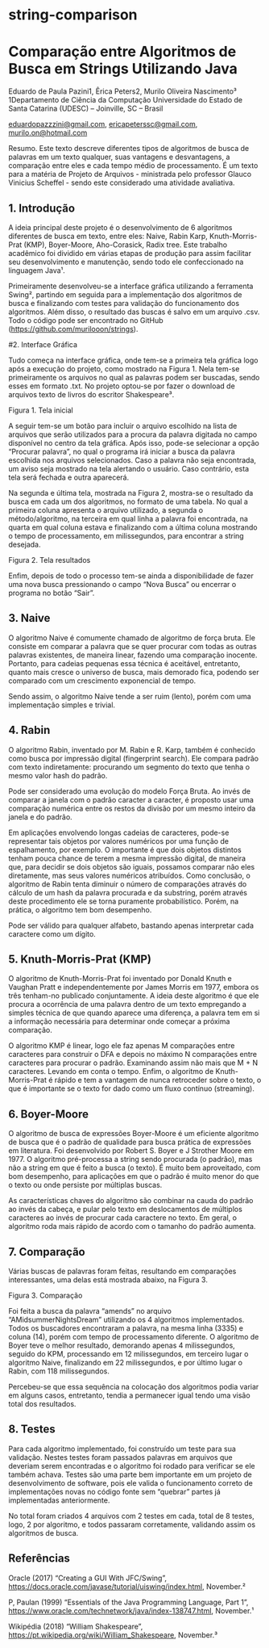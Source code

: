 # string-comparison

# Comparação entre Algoritmos de Busca em Strings Utilizando Java	
 	 	
Eduardo de Paula Pazini1, Êrica Peters2, Murilo Oliveira Nascimento³
1Departamento de Ciência da Computação
Universidade do Estado de Santa Catarina (UDESC) – Joinville, SC – Brasil

eduardopazzzini@gmail.com, ericapeterssc@gmail.com,  murilo.on@hotmail.com


Resumo. Este texto descreve diferentes tipos de algoritmos de busca de palavras em um texto qualquer, suas vantagens e desvantagens, a comparação entre eles e cada tempo médio de processamento. É um texto para a matéria de Projeto de Arquivos - ministrada pelo professor Glauco Vinicius Scheffel - sendo este considerado uma atividade avaliativa.  

## 1. Introdução

A ideia principal deste projeto é o desenvolvimento de 6 algoritmos diferentes de busca em texto, entre eles: Naive, Rabin Karp, Knuth-Morris-Prat (KMP), Boyer-Moore, Aho-Corasick, Radix tree. Este trabalho acadêmico foi dividido em várias etapas de produção para assim facilitar seu desenvolvimento e manutenção, sendo todo ele confeccionado na linguagem Java¹.

Primeiramente desenvolveu-se a interface gráfica utilizando a ferramenta Swing², partindo em seguida para a implementação dos algoritmos de busca e finalizando com testes para validação do funcionamento dos algoritmos. Além disso, o resultado das buscas é salvo em um arquivo .csv. Todo o código pode ser encontrado no GitHub (https://github.com/murilooon/strings).

#2. Interface Gráfica

Tudo começa na interface gráfica, onde tem-se a primeira tela gráfica logo após a execução do projeto, como mostrado na Figura 1. Nela tem-se primeiramente os arquivos no qual as palavras podem ser buscadas, sendo esses em formato .txt. No projeto optou-se por fazer o download de arquivos texto de livros do escritor Shakespeare³.

Figura 1. Tela inicial

A seguir tem-se um botão para incluir o arquivo escolhido na lista de arquivos que serão utilizados para a procura da palavra digitada no campo disponível no centro da tela gráfica. Após isso, pode-se selecionar a opção “Procurar palavra”, no qual o programa irá iniciar a busca da palavra escolhida nos arquivos selecionados. Caso a palavra não seja encontrada, um aviso seja mostrado na tela alertando o usuário. Caso contrário, esta tela será fechada e outra aparecerá.

Na segunda e última tela, mostrada na Figura 2, mostra-se o resultado da busca em cada um dos algoritmos, no formato de uma tabela. No qual a primeira coluna apresenta o arquivo utilizado, a segunda o método/algoritmo, na terceira em qual linha a palavra foi encontrada, na quarta em qual coluna estava e finalizando com a última coluna mostrando o tempo de processamento, em milissegundos, para encontrar a string desejada.

Figura 2. Tela resultados

Enfim, depois de todo o processo tem-se ainda a disponibilidade de fazer uma nova busca pressionando o campo “Nova Busca” ou encerrar o programa no botão “Sair”.

## 3. Naive

O algoritmo Naive é comumente chamado de algoritmo de força bruta. Ele consiste em comparar a palavra que se quer procurar com todas as outras palavras existentes, de maneira linear, fazendo uma comparação inocente. Portanto, para cadeias pequenas essa técnica é aceitável, entretanto, quanto mais cresce o universo de busca, mais demorado fica, podendo ser comparado com um crescimento exponencial de tempo.

Sendo assim, o algoritmo Naive tende a ser ruim (lento), porém com uma implementação simples e trivial.

## 4. Rabin

O algoritmo Rabin, inventado por M. Rabin e R. Karp, também é conhecido como busca por impressão digital (fingerprint search). Ele compara padrão com texto indiretamente:  procurando um segmento do texto que tenha o mesmo valor hash do padrão.

Pode ser considerado uma evolução do modelo Força Bruta. Ao invés de comparar a janela com o padrão caracter a caracter, é proposto usar uma comparação numérica entre os restos da divisão por um mesmo inteiro da janela e do padrão.

Em aplicações envolvendo longas cadeias de caracteres, pode-se representar tais objetos por valores numéricos por uma função de espalhamento, por exemplo. O importante é que dois objetos distintos tenham pouca chance de terem a mesma impressão digital, de maneira que, para decidir se dois objetos são iguais, possamos comparar não eles diretamente, mas seus valores numéricos atribuídos.
Como conclusão, o algoritmo de Rabin tenta diminuir o número de comparações através do cálculo de um hash da palavra procurada e da substring, porém através deste procedimento ele se torna puramente probabilístico. Porém, na prática, o algoritmo tem bom desempenho. 

Pode ser válido para qualquer alfabeto, bastando apenas interpretar cada caractere como um dígito.

## 5. Knuth-Morris-Prat (KMP)

O algoritmo de Knuth-Morris-Prat foi inventado por Donald Knuth e Vaughan Pratt e independentemente por James Morris em 1977, embora os três tenham-no publicado conjuntamente. A ideia deste algoritmo é que ele procura a ocorrência de uma palavra dentro de um texto empregando a simples técnica de que quando aparece uma diferença, a palavra tem em si a informação necessária para determinar onde começar a próxima comparação.

O algoritmo KMP é linear, logo ele faz apenas M comparações entre caracteres para construir o DFA e depois no máximo N comparações entre caracteres para procurar o padrão. Examinando assim não mais que M + N caracteres. Levando em conta o tempo.
Enfim, o algoritmo de Knuth-Morris-Prat é rápido e tem a vantagem de nunca retroceder sobre o texto, o que é importante se o texto for dado como um fluxo contínuo (streaming).

## 6. Boyer-Moore

O algoritmo de busca de expressões Boyer-Moore é um eficiente algoritmo de busca que é o padrão de qualidade para busca prática de expressões em literatura. Foi desenvolvido por Robert S. Boyer e J Strother Moore em 1977. O algoritmo pré-processa a string sendo procurada (o padrão), mas não a string em que é feito a busca (o texto). É muito bem aproveitado, com bom desempenho, para aplicações em que o padrão é muito menor do que o texto ou onde persiste por múltiplas buscas. 

As características chaves do algoritmo são combinar na cauda do padrão ao invés da cabeça, e pular pelo texto em deslocamentos de múltiplos caracteres ao invés de procurar cada caractere no texto. Em geral, o algoritmo roda mais rápido de acordo com o tamanho do padrão aumenta.

## 7. Comparação
Várias buscas de palavras foram feitas, resultando em comparações interessantes, uma delas está mostrada abaixo, na Figura 3.

Figura 3. Comparação

Foi feita a busca da palavra “amends” no arquivo “AMidsummerNightsDream” utilizando os 4 algoritmos implementados. Todos os buscadores encontraram a palavra, na mesma linha (3335) e coluna (14), porém com tempo de processamento diferente. O algoritmo de Boyer teve o melhor resultado, demorando apenas 4 milissegundos, seguido do KPM, processando em 12 milissegundos, em terceiro lugar o algoritmo Naive, finalizando em 22 milissegundos, e por último lugar o Rabin, com 118 milissegundos.

Percebeu-se que essa sequência na colocação dos algoritmos podia variar em alguns casos, entretanto, tendia a permanecer igual tendo uma visão total dos resultados.

## 8. Testes

Para cada algoritmo implementado, foi construído um teste para sua validação. Nestes testes foram passados palavras em arquivos que deveriam serem encontradas e o algoritmo foi rodado para verificar se ele também achava.
Testes são uma parte bem importante em um projeto de desenvolvimento de software, pois ele valida o funcionamento correto de implementações novas no código fonte sem “quebrar” partes já implementadas anteriormente.

No total foram criados 4 arquivos com 2 testes em cada, total de 8 testes, logo, 2 por algoritmo, e todos passaram corretamente, validando assim os algoritmos de busca.

## Referências

Oracle (2017) “Creating a GUI With JFC/Swing”, https://docs.oracle.com/javase/tutorial/uiswing/index.html, November.²

P, Paulan (1999) “Essentials of the Java Programming Language, Part 1”, https://www.oracle.com/technetwork/java/index-138747.html, November.¹

Wikipédia (2018) “William Shakespeare”, https://pt.wikipedia.org/wiki/William_Shakespeare, November.³
